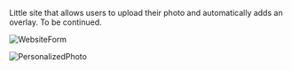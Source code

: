 Little site that allows users to upload their photo and automatically adds an overlay. 
To be continued. 

![WebsiteForm](https://user-images.githubusercontent.com/72363534/161441782-c276b33c-dca3-42ac-9725-c9999c1f8c05.png)


![PersonalizedPhoto](https://user-images.githubusercontent.com/72363534/161356423-f7af89a0-3fe6-4fd1-8617-821797a5692e.png)
